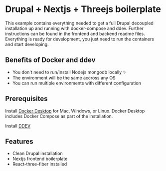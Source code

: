 # Drupal + Nextjs + Threejs boilerplate 

This example contains everything needed to get a full Drupal decoupled installation up and running with docker-compose and ddev.
Further instructions can be found in the frontend and backend readme files.
Everything is ready for development, you just need to run the containers and start developing.

## Benefits of Docker and ddev

- You don't need to run/install Nodejs mongodb locally ✨
- The environment will be the same accross any OS
- You can run multiple environments with different configuration

## Prerequisites

Install [Docker Desktop](https://docs.docker.com/get-docker) for Mac, Windows, or Linux. Docker Desktop includes Docker Compose as part of the installation.

Install [DDEV](https://ddev.com/get-started/)

## Features

- Clean Drupal installation 
- Nextjs frontend boilerplate
- React-three-fiber installed

